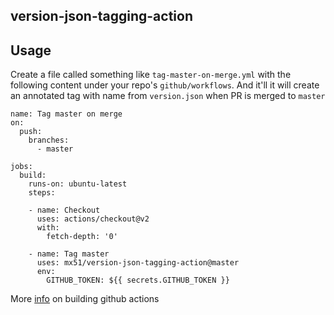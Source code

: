 
## version-json-tagging-action

## Usage

Create a file called something like `tag-master-on-merge.yml` with the following content under your repo's `github/workflows`. And it'll it will create an annotated tag with name from `version.json` when PR is merged to `master`

```
name: Tag master on merge
on:
  push:
    branches:
      - master

jobs:
  build:
    runs-on: ubuntu-latest
    steps:

    - name: Checkout
      uses: actions/checkout@v2
      with:
        fetch-depth: '0'

    - name: Tag master
      uses: mx51/version-json-tagging-action@master
      env:
        GITHUB_TOKEN: ${{ secrets.GITHUB_TOKEN }}

```

More [info](https://help.github.com/en/actions/building-actions) on building github actions
